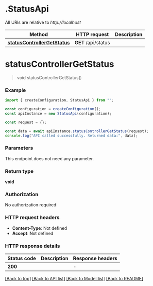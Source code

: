 # .StatusApi

All URIs are relative to _http://localhost_

| Method                                                                  | HTTP request        | Description |
| ----------------------------------------------------------------------- | ------------------- | ----------- |
| [**statusControllerGetStatus**](StatusApi.md#statusControllerGetStatus) | **GET** /api/status |

# **statusControllerGetStatus**

> void statusControllerGetStatus()

### Example

```typescript
import { createConfiguration, StatusApi } from "";

const configuration = createConfiguration();
const apiInstance = new StatusApi(configuration);

const request = {};

const data = await apiInstance.statusControllerGetStatus(request);
console.log("API called successfully. Returned data:", data);
```

### Parameters

This endpoint does not need any parameter.

### Return type

**void**

### Authorization

No authorization required

### HTTP request headers

- **Content-Type**: Not defined
- **Accept**: Not defined

### HTTP response details

| Status code | Description | Response headers |
| ----------- | ----------- | ---------------- |
| **200**     |             | -                |

[[Back to top]](#) [[Back to API list]](README.md#documentation-for-api-endpoints) [[Back to Model list]](README.md#documentation-for-models) [[Back to README]](README.md)
